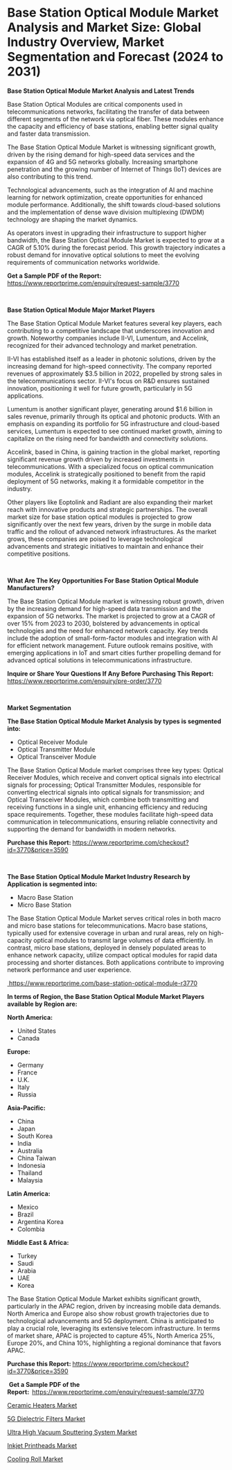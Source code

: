 <p><h1>Base Station Optical Module Market Analysis and Market Size: Global Industry Overview, Market Segmentation and Forecast (2024 to 2031)</h1></p><p><strong>Base Station Optical Module Market Analysis and Latest Trends</strong></p>
<p><p>Base Station Optical Modules are critical components used in telecommunications networks, facilitating the transfer of data between different segments of the network via optical fiber. These modules enhance the capacity and efficiency of base stations, enabling better signal quality and faster data transmission. </p><p>The Base Station Optical Module Market is witnessing significant growth, driven by the rising demand for high-speed data services and the expansion of 4G and 5G networks globally. Increasing smartphone penetration and the growing number of Internet of Things (IoT) devices are also contributing to this trend. </p><p>Technological advancements, such as the integration of AI and machine learning for network optimization, create opportunities for enhanced module performance. Additionally, the shift towards cloud-based solutions and the implementation of dense wave division multiplexing (DWDM) technology are shaping the market dynamics. </p><p>As operators invest in upgrading their infrastructure to support higher bandwidth, the Base Station Optical Module Market is expected to grow at a CAGR of 5.10% during the forecast period. This growth trajectory indicates a robust demand for innovative optical solutions to meet the evolving requirements of communication networks worldwide.</p></p>
<p><strong>Get a Sample PDF of the Report:&nbsp;</strong> <a href="https://www.reportprime.com/enquiry/request-sample/3770">https://www.reportprime.com/enquiry/request-sample/3770</a></p>
<p>&nbsp;</p>
<p><strong>Base Station Optical Module Major Market Players</strong></p>
<p><p>The Base Station Optical Module Market features several key players, each contributing to a competitive landscape that underscores innovation and growth. Noteworthy companies include II-VI, Lumentum, and Accelink, recognized for their advanced technology and market penetration. </p><p>II-VI has established itself as a leader in photonic solutions, driven by the increasing demand for high-speed connectivity. The company reported revenues of approximately $3.5 billion in 2022, propelled by strong sales in the telecommunications sector. II-VI's focus on R&D ensures sustained innovation, positioning it well for future growth, particularly in 5G applications.</p><p>Lumentum is another significant player, generating around $1.6 billion in sales revenue, primarily through its optical and photonic products. With an emphasis on expanding its portfolio for 5G infrastructure and cloud-based services, Lumentum is expected to see continued market growth, aiming to capitalize on the rising need for bandwidth and connectivity solutions.</p><p>Accelink, based in China, is gaining traction in the global market, reporting significant revenue growth driven by increased investments in telecommunications. With a specialized focus on optical communication modules, Accelink is strategically positioned to benefit from the rapid deployment of 5G networks, making it a formidable competitor in the industry.</p><p>Other players like Eoptolink and Radiant are also expanding their market reach with innovative products and strategic partnerships. The overall market size for base station optical modules is projected to grow significantly over the next few years, driven by the surge in mobile data traffic and the rollout of advanced network infrastructures. As the market grows, these companies are poised to leverage technological advancements and strategic initiatives to maintain and enhance their competitive positions.</p></p>
<p>&nbsp;</p>
<p><strong>What Are The Key Opportunities For Base Station Optical Module Manufacturers?</strong></p>
<p><p>The Base Station Optical Module market is witnessing robust growth, driven by the increasing demand for high-speed data transmission and the expansion of 5G networks. The market is projected to grow at a CAGR of over 15% from 2023 to 2030, bolstered by advancements in optical technologies and the need for enhanced network capacity. Key trends include the adoption of small-form-factor modules and integration with AI for efficient network management. Future outlook remains positive, with emerging applications in IoT and smart cities further propelling demand for advanced optical solutions in telecommunications infrastructure.</p></p>
<p><strong>Inquire or Share Your Questions If Any Before Purchasing This Report:</strong> <a href="https://www.reportprime.com/enquiry/pre-order/3770">https://www.reportprime.com/enquiry/pre-order/3770</a></p>
<p>&nbsp;</p>
<p><strong>Market Segmentation</strong></p>
<p><strong>The Base Station Optical Module Market Analysis by types is segmented into:</strong></p>
<p><ul><li>Optical Receiver Module</li><li>Optical Transmitter Module</li><li>Optical Transceiver Module</li></ul></p>
<p><p>The Base Station Optical Module market comprises three key types: Optical Receiver Modules, which receive and convert optical signals into electrical signals for processing; Optical Transmitter Modules, responsible for converting electrical signals into optical signals for transmission; and Optical Transceiver Modules, which combine both transmitting and receiving functions in a single unit, enhancing efficiency and reducing space requirements. Together, these modules facilitate high-speed data communication in telecommunications, ensuring reliable connectivity and supporting the demand for bandwidth in modern networks.</p></p>
<p><strong>Purchase this Report:&nbsp;</strong><a href="https://www.reportprime.com/checkout?id=3770&price=3590">https://www.reportprime.com/checkout?id=3770&price=3590</a></p>
<p>&nbsp;</p>
<p><strong>The Base Station Optical Module Market Industry Research by Application is segmented into:</strong></p>
<p><ul><li>Macro Base Station</li><li>Micro Base Station</li></ul></p>
<p><p>The Base Station Optical Module Market serves critical roles in both macro and micro base stations for telecommunications. Macro base stations, typically used for extensive coverage in urban and rural areas, rely on high-capacity optical modules to transmit large volumes of data efficiently. In contrast, micro base stations, deployed in densely populated areas to enhance network capacity, utilize compact optical modules for rapid data processing and shorter distances. Both applications contribute to improving network performance and user experience.</p></p>
<p><a href="https://www.reportprime.com/base-station-optical-module-r3770">&nbsp;https://www.reportprime.com/base-station-optical-module-r3770</a></p>
<p><strong>In terms of Region, the Base Station Optical Module Market Players available by Region are:</strong></p>
<p>
    <p> <strong> North America: </strong>
        <ul>
            <li>United States</li>
            <li>Canada</li>
        </ul>
        </p> 
    <p> <strong> Europe: </strong>
        <ul>
            <li>Germany</li>
            <li>France</li>
            <li>U.K.</li>
            <li>Italy</li>
            <li>Russia</li>
        </ul>
        </p> 
    <p> <strong> Asia-Pacific: </strong>
        <ul>
            <li>China</li>
            <li>Japan</li>
            <li>South Korea</li>
            <li>India</li>
            <li>Australia</li>
            <li>China Taiwan</li>
            <li>Indonesia</li>
            <li>Thailand</li>
            <li>Malaysia</li>
        </ul>
        </p> 
    <p> <strong> Latin America: </strong>
        <ul>
            <li>Mexico</li>
            <li>Brazil</li>
            <li>Argentina Korea</li>
            <li>Colombia</li>
        </ul>
        </p> 
    <p> <strong> Middle East & Africa: </strong>
        <ul>
            <li>Turkey</li>
            <li>Saudi</li>
            <li>Arabia</li>
            <li>UAE</li>
            <li>Korea</li>
        </ul>
    </p>
    </p>
<p><p>The Base Station Optical Module Market exhibits significant growth, particularly in the APAC region, driven by increasing mobile data demands. North America and Europe also show robust growth trajectories due to technological advancements and 5G deployment. China is anticipated to play a crucial role, leveraging its extensive telecom infrastructure. In terms of market share, APAC is projected to capture 45%, North America 25%, Europe 20%, and China 10%, highlighting a regional dominance that favors APAC.</p></p>
<p><strong>Purchase this Report: </strong><a href="https://www.reportprime.com/checkout?id=3770&price=3590">https://www.reportprime.com/checkout?id=3770&price=3590</a></p>
<p>&nbsp;<strong>Get a Sample PDF of the Report:&nbsp;&nbsp;</strong><a href="https://www.reportprime.com/enquiry/request-sample/3770">https://www.reportprime.com/enquiry/request-sample/3770</a></p>
<p><strong></strong></p>
<p><p><a href="https://www.linkedin.com/pulse/ceramic-heaters-market-trends-regional-insights-forecasted-6izyf?trackingId=lbDOZzRkSHa8Lk9K0HCykA%3D%3D">Ceramic Heaters Market</a></p><p><a href="https://github.com/AnnDiaz698/Market-Research-Report-List-1/blob/main/5g-dielectric-filters-market.md">5G Dielectric Filters Market</a></p><p><a href="https://github.com/NargisHussain75/Market-Research-Report-List-1/blob/main/ultra-high-vacuum-sputtering-system-market.md">Ultra High Vacuum Sputtering System Market</a></p><p><a href="https://www.linkedin.com/pulse/inkjet-printheads-market-size-share-trends-analysis-nucqf?trackingId=8YAboQYpT3miGTpDMjjwJQ%3D%3D">Inkjet Printheads Market</a></p><p><a href="https://issuu.com/reportprime-2/docs/cooling-roll-market-size-2030.pptx_b7b7dc8a4031cc">Cooling Roll Market</a></p></p>